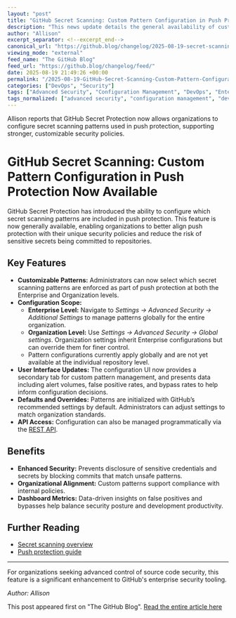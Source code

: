 ```yaml
---
layout: "post"
title: "GitHub Secret Scanning: Custom Pattern Configuration in Push Protection Now Available"
description: "This news update details the general availability of custom pattern configuration for push protection within GitHub Secret Protection. Organizations and enterprises can now tailor which secret scanning patterns are enforced, improving compliance with security policies and preventing sensitive information from being committed. The update outlines how configuration works across Enterprise and Organization levels, default GitHub recommendations, monitoring metrics, and REST API support."
author: "Allison"
excerpt_separator: <!--excerpt_end-->
canonical_url: "https://github.blog/changelog/2025-08-19-secret-scanning-configuring-patterns-in-push-protection-is-now-generally-available"
viewing_mode: "external"
feed_name: "The GitHub Blog"
feed_url: "https://github.blog/changelog/feed/"
date: 2025-08-19 21:49:26 +00:00
permalink: "/2025-08-19-GitHub-Secret-Scanning-Custom-Pattern-Configuration-in-Push-Protection-Now-Available.html"
categories: ["DevOps", "Security"]
tags: ["Advanced Security", "Configuration Management", "DevOps", "Enterprise Security", "False Positive Management", "GitHub", "News", "Organization Security", "Push Protection", "REST API", "Secret Protection", "Secret Scanning", "Security", "Security Policy"]
tags_normalized: ["advanced security", "configuration management", "devops", "enterprise security", "false positive management", "github", "news", "organization security", "push protection", "rest api", "secret protection", "secret scanning", "security", "security policy"]
---
```


Allison reports that GitHub Secret Protection now allows organizations to configure secret scanning patterns used in push protection, supporting stronger, customizable security policies.<!--excerpt_end-->

# GitHub Secret Scanning: Custom Pattern Configuration in Push Protection Now Available

GitHub Secret Protection has introduced the ability to configure which secret scanning patterns are included in push protection. This feature is now generally available, enabling organizations to better align push protection with their unique security policies and reduce the risk of sensitive secrets being committed to repositories.

## Key Features

- **Customizable Patterns:** Administrators can now select which secret scanning patterns are enforced as part of push protection at both the Enterprise and Organization levels.
- **Configuration Scope:**
  - **Enterprise Level:** Navigate to *Settings → Advanced Security → Additional Settings* to manage patterns globally for the entire organization.
  - **Organization Level:** Use *Settings → Advanced Security → Global settings*. Organization settings inherit Enterprise configurations but can override them for finer control.
  - Pattern configurations currently apply globally and are not yet available at the individual repository level.
- **User Interface Updates:** The configuration UI now provides a secondary tab for custom pattern management, and presents data including alert volumes, false positive rates, and bypass rates to help inform configuration decisions.
- **Defaults and Overrides:** Patterns are initialized with GitHub’s recommended settings by default. Administrators can adjust settings to match organization standards.
- **API Access:** Configuration can also be managed programmatically via the [REST API](https://docs.github.com/rest/secret-scanning/push-protection?apiVersion=2022-11-28).

## Benefits

- **Enhanced Security:** Prevents disclosure of sensitive credentials and secrets by blocking commits that match unsafe patterns.
- **Organizational Alignment:** Custom patterns support compliance with internal policies.
- **Dashboard Metrics:** Data-driven insights on false positives and bypasses help balance security posture and development productivity.

## Further Reading

- [Secret scanning overview](https://docs.github.com/enterprise-cloud@latest/code-security/secret-scanning/introduction/about-secret-scanning)
- [Push protection guide](https://docs.github.com/enterprise-cloud@latest/code-security/secret-scanning/introduction/about-push-protection)

---

For organizations seeking advanced control of source code security, this feature is a significant enhancement to GitHub's enterprise security tooling.

*Author: Allison*

This post appeared first on "The GitHub Blog". [Read the entire article here](https://github.blog/changelog/2025-08-19-secret-scanning-configuring-patterns-in-push-protection-is-now-generally-available)
